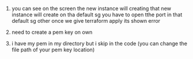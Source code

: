 1) you can see on the screen the new instance will creating that new instance will create on tha default sg you have to open tthe port in that default sg other once we give terraform apply its shown error 

2) need to create a pem key on own

3) i have my pem in my directory but i skip in the code (you can change the file path of your pem key location)
